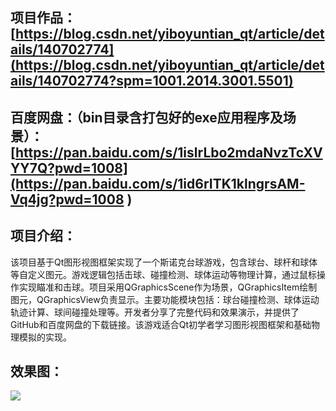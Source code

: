 ## 项目作品：[https://blog.csdn.net/yiboyuntian_qt/article/details/140702774](https://blog.csdn.net/yiboyuntian_qt/article/details/140702774?spm=1001.2014.3001.5501)



## 百度网盘：（bin目录含打包好的exe应用程序及场景）：[https://pan.baidu.com/s/1islrLbo2mdaNvzTcXVYY7Q?pwd=1008](https://pan.baidu.com/s/1id6rITK1klngrsAM-Vq4jg?pwd=1008 )



## 项目介绍：

该项目基于Qt图形视图框架实现了一个斯诺克台球游戏，包含球台、球杆和球体等自定义图元。游戏逻辑包括击球、碰撞检测、球体运动等物理计算，通过鼠标操作实现瞄准和击球。项目采用QGraphicsScene作为场景，QGraphicsItem绘制图元，QGraphicsView负责显示。主要功能模块包括：球台碰撞检测、球体运动轨迹计算、球间碰撞处理等。开发者分享了完整代码和效果演示，并提供了GitHub和百度网盘的下载链接。该游戏适合Qt初学者学习图形视图框架和基础物理模拟的实现。

## 效果图：

![](https://i-blog.csdnimg.cn/direct/d7dea6322ec244489b9a927bfaa12ccd.gif)
